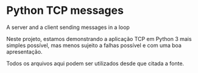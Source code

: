 # Python TCP messages
 A server and a client sending messages in a loop

Neste projeto, estamos demonstrando a aplicação TCP em Python 3 mais simples possível, mas menos sujeito a falhas possível e com uma boa apresentação.

Todos os arquivos aqui podem ser utilizados desde que citada a fonte.